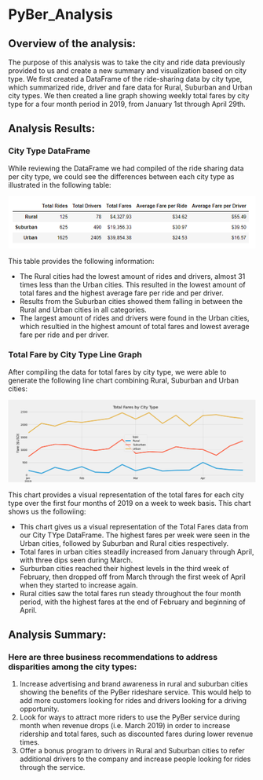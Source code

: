 # PyBer_Analysis

## Overview of the analysis:
The purpose of this analysis was to take the city and ride data previously provided to us and create a new summary and visualization based on city type. We first created a DataFrame of the ride-sharing data by city type, which summarized ride, driver and fare data for Rural, Suburban and Urban city types. We then created a line graph showing weekly total fares by city type for a four month period in 2019, from January 1st through April 29th.

## Analysis Results: 
### City Type DataFrame
While reviewing the DataFrame we had compiled of the ride sharing data per city type, we could see the differences between each city type as illustrated in the following table:

![Summary_by_City_Type](https://github.com/jmueller187/PyBer_Analysis/blob/main/analysis/Summary_by_City_Type.png)

This table provides the following information:
- The Rural cities had the lowest amount of rides and drivers, almost 31 times less than the Urban cities. This resulted in the lowest amount of total fares and the highest average fare per ride and per driver.
- Results from the Suburban cities showed them falling in between the Rural and Urban cities in all categories. 
- The largest amount of rides and drivers were found in the Urban cities, which resultied in the highest amount of total fares and lowest average fare per ride and per driver.

### Total Fare by City Type Line Graph
After compiling the data for total fares by city type, we were able to generate the following line chart combining Rural, Suburban and Urban cities:

![PyBer_fare_summary](https://github.com/jmueller187/PyBer_Analysis/blob/main/analysis/PyBer_fare_summary.png)

This chart provides a visual representation of the total fares for each city type over the first four months of 2019 on a week to week basis. This chart shows us the followiing:
- This chart gives us a visual representation of the Total Fares data from our City TYpe DataFrame. The highest fares per week were seen in the Urban cities, followed by Suburban and Rural cities respectively.
- Total fares in urban cities steadily increased from January through April, with three dips seen during March.
- Surburban cities reached their highest levels in the third week of February, then dropped off from March through the first week of April when they started to increase again.
- Rural cities saw the total fares run steady throughout the four month period, with the highest fares at the end of February and beginning of April.

## Analysis Summary: 
### Here are three business recommendations to address disparities among the city types:
1) Increase advertising and brand awareness in rural and suburban cities showing the benefits of the PyBer rideshare service. This would help to add more customers looking for rides and drivers looking for a driving opportunity.
2) Look for ways to attract more riders to use the PyBer service during month when revenue drops (i.e. March 2019) in order to increase ridership and total fares, such as discounted fares during lower revenue times.
3) Offer a bonus program to drivers in Rural and Suburban cities to refer additional drivers to the company and increase people looking for rides through the service. 
